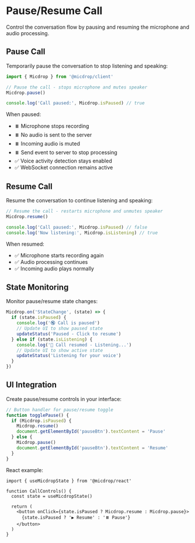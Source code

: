 # Pause/Resume Call

Control the conversation flow by pausing and resuming the microphone and audio processing.

## Pause Call

Temporarily pause the conversation to stop listening and speaking:

```typescript
import { Micdrop } from '@micdrop/client'

// Pause the call - stops microphone and mutes speaker
Micdrop.pause()

console.log('Call paused:', Micdrop.isPaused) // true
```

When paused:

- ⏸️ Microphone stops recording
- ⏸️ No audio is sent to the server
- ⏸️ Incoming audio is muted
- ⏸️ Send event to server to stop processing
- ✅ Voice activity detection stays enabled
- ✅ WebSocket connection remains active

## Resume Call

Resume the conversation to continue listening and speaking:

```typescript
// Resume the call - restarts microphone and unmutes speaker
Micdrop.resume()

console.log('Call paused:', Micdrop.isPaused) // false
console.log('Now listening:', Micdrop.isListening) // true
```

When resumed:

- ✅ Microphone starts recording again
- ✅ Audio processing continues
- ✅ Incoming audio plays normally

## State Monitoring

Monitor pause/resume state changes:

```typescript
Micdrop.on('StateChange', (state) => {
  if (state.isPaused) {
    console.log('🔇 Call is paused')
    // Update UI to show paused state
    updateStatus('Paused - Click to resume')
  } else if (state.isListening) {
    console.log('🎤 Call resumed - Listening...')
    // Update UI to show active state
    updateStatus('Listening for your voice')
  }
})
```

## UI Integration

Create pause/resume controls in your interface:

```typescript
// Button handler for pause/resume toggle
function togglePause() {
  if (Micdrop.isPaused) {
    Micdrop.resume()
    document.getElementById('pauseBtn').textContent = 'Pause'
  } else {
    Micdrop.pause()
    document.getElementById('pauseBtn').textContent = 'Resume'
  }
}
```

React example:

```tsx
import { useMicdropState } from '@micdrop/react'

function CallControls() {
  const state = useMicdropState()

  return (
    <button onClick={state.isPaused ? Micdrop.resume : Micdrop.pause}>
      {state.isPaused ? '▶️ Resume' : '⏸️ Pause'}
    </button>
  )
}
```
